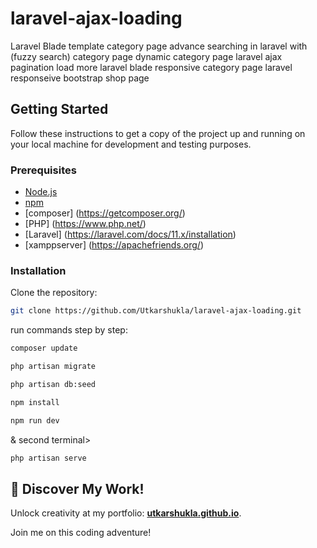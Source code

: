 # laravel-ajax-loading
Laravel Blade template category page 
advance searching in laravel with (fuzzy search) 
category page 
dynamic category page 
laravel ajax pagination load more 
laravel blade responsive category page 
laravel responseive bootstrap shop page 

## Getting Started

Follow these instructions to get a copy of the project up and running on your local machine for development and testing purposes.

### Prerequisites

- [Node.js](https://nodejs.org/en/)
- [npm](https://www.npmjs.com/) 
- [composer] (https://getcomposer.org/)
- [PHP] (https://www.php.net/)
- [Laravel] (https://laravel.com/docs/11.x/installation)
- [xamppserver] (https://apachefriends.org/)
### Installation

Clone the repository:

```bash
git clone https://github.com/Utkarshukla/laravel-ajax-loading.git
```
run commands step by step:
```bash
composer update
```
```bash
php artisan migrate
```
```bash
php artisan db:seed
```
```bash
npm install
```
```bash
npm run dev 
```
& second terminal> 
```bash
php artisan serve
```




## 🚀 Discover My Work!

Unlock creativity at my portfolio: [**utkarshukla.github.io**](https://utkarshukla.github.io). 

Join me on this coding adventure!
